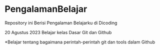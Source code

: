 # PengalamanBelajar
Repository ini Berisi Pengalaman Belajarku di Dicoding

20 Agustus 2023
Belajar kelas Dasar Git dan Github

*Belajar tentang bagaimana perintah-perintah git dan tools dalam Github

